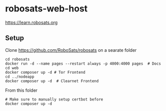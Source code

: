 # robosats-web-host

https://learn.robosats.org

## Setup

Clone https://github.com/RoboSats/robosats on a searate folder

````
cd robosats
docker run -d --name pages --restart always -p 4000:4000 pages  # Docs
cd web
docker composer up -d # Tor Frontend
cd ../nodeapp 
docker composer up -d  # Clearnet Frontend
````

From this folder

````
# Make sure to manually setup certbot before
docker composer up -d
````